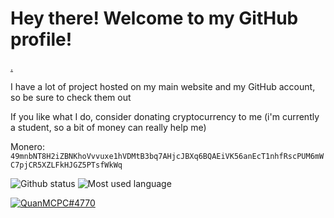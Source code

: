 # Hey there! Welcome to my GitHub profile!

<a href="https://mastodon.world/@quanmcpc">.</a>

I have a lot of project hosted on my main website and my GitHub account, so be sure to check them out

If you like what I do, consider donating cryptocurrency to me (i'm currently a student, so a bit of money can really help me)

Monero: `49mnbNT8H2iZBNKhoVvvuxe1hVDMtB3bq7AHjcJBXq6BQAEiVK56anEcT1nhfRscPUM6mWC7pjCR5XZLFkHJGZ5PTsfWkWq`

<img src="https://github-readme-stats.vercel.app/api?username=QuanMCPC&theme=dark&show_icons=true&icon_color=ff0000" alt="Github status" style="max-width: 100%; height: auto">
<img src="https://github-readme-stats.vercel.app/api/top-langs/?username=QuanMCPC&theme=dark&langs_count=10&layout=compact" alt="Most used language" style="max-width: 100%; height: auto">

[![QuanMCPC#4770](https://discord.c99.nl/widget/theme-1/763377551963717653.png)](https://discord.com/users/763377551963717653)
